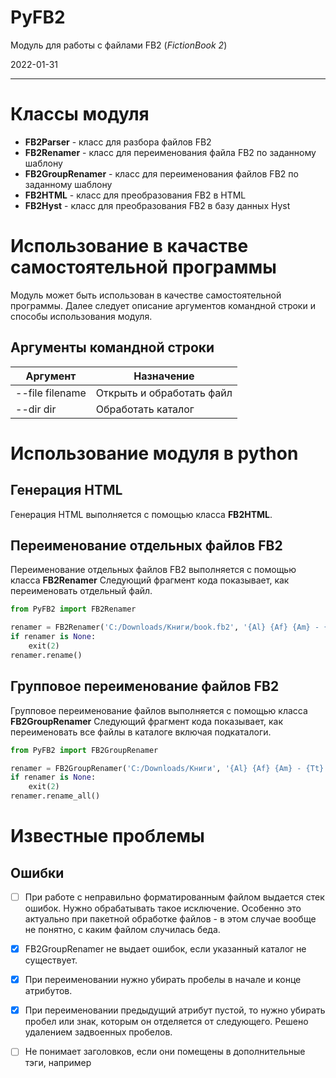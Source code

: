 ﻿PyFB2
=====
Модуль для работы с файлами FB2 (_FictionBook 2_)

2022-01-31

___

# Классы модуля

* __FB2Parser__ - класс для разбора файлов FB2
* __FB2Renamer__ - класс для переименования файла FB2 по заданному шаблону
* __FB2GroupRenamer__ - класс для переименования файлов FB2 по заданному шаблону
* __FB2HTML__ - класс для преобразования FB2 в HTML
* __FB2Hyst__ - класс для преобразования FB2 в базу данных Hyst

# Использование в качастве самостоятельной программы

Модуль может быть использован в качестве самостоятельной программы. Далее следует описание аргументов командной строки и
способы использования модуля.

## Аргументы командной строки

| **Аргумент** | **Назначение** |
|-----------------|---------------------------|
| --file filename | Открыть и обработать файл |
| --dir dir       | Обработать каталог        |

# Использование модуля в python

## Генерация HTML

Генерация HTML выполняется с помощью класса **FB2HTML**.

## Переименование отдельных файлов FB2

Переименование отдельных файлов FB2 выполняется с помощью класса **FB2Renamer**
Следующий фрагмент кода показывает, как переименовать отдельный файл.

```python
from PyFB2 import FB2Renamer

renamer = FB2Renamer('C:/Downloads/Книги/book.fb2', '{Al} {Af} {Am} - {Tt}')
if renamer is None:
    exit(2)
renamer.rename()
```

## Групповое переименование файлов FB2

Групповое переименование файлов выполняется с помощью класса **FB2GroupRenamer**
Следующий фрагмент кода показывает, как переименовать все файлы в каталоге включая подкаталоги.

```python
from PyFB2 import FB2GroupRenamer

renamer = FB2GroupRenamer('C:/Downloads/Книги', '{Al} {Af} {Am} - {Tt}')
if renamer is None:
    exit(2)
renamer.rename_all()
```

# Известные проблемы

## Ошибки

- [ ] При работе с неправильно форматированным файлом выдается стек ошибок. Нужно обрабатывать такое исключение.
  Особенно это актуально при пакетной обработке файлов - в этом случае вообще не понятно, с каким файлом случилась беда.

- [x] FB2GroupRenamer не выдает ошибок, если указанный каталог не существует.
- [x] При переименовании нужно убирать пробелы в начале и конце атрибутов.
- [x] При переименовании предыдущий атрибут пустой, то нужно убирать пробел или знак, которым он отделяется от
  следующего. Решено удалением задвоенных пробелов.
- [ ] Не понимает заголовков, если они помещены в дополнительные тэги, например <title><p><strong>. При чтении заголовков это нужно учитывать. Пример: "Z:\Книги\О\О Сталине\Ушаков Александр. Сталин. По ту сторону добра и зла.fb2"


## Разобраться с пространствами имен

Процедура FB2Parser.cleanup удаляет из тэгов пространство имен.

Например:

> В документе тэг description имеет вид
>> _{http://www.gribuser.ru/xml/fictionbook/2.0}description_

> После FB2Parser.cleanup тэг имеет вид
>> _description_

То же самое нужно сделать с атрибутами. После обработки тэга нужно обработать его атрибуты.

## Разообраться с модулем argparse

1. Как сделать так, чтобы нельзя было указать одновременно и пакетный (--dir) и одиночный (--file) режимы работы.
2. Как в каждом из режимов исключить появление не обрабатываемых в этом режиме ключей.

## Не выдает следующую информацию о файле:

- [ ] /FictionBook/description/title-info/coverpage - не сделал
- [x] /FictionBook/description/document-info
    - [x] /FictionBook/description/document-info/author
    - [x] /FictionBook/description/document-info/program-used
    - [x] /FictionBook/description/document-info/date
    - [x] /FictionBook/description/document-info/src-url
    - [x] /FictionBook/description/document-info/src-ocr
    - [x] /FictionBook/description/document-info/id
    - [x] /FictionBook/description/document-info/version
    - [x] /FictionBook/description/document-info/history
    - [x] /FictionBook/description/document-info/publisher
- [x] /FictionBook/description/publish-info
    - [x] /FictionBook/description/publish-info/book-name
    - [x] /FictionBook/description/publish-info/publisher
    - [x] /FictionBook/description/publish-info/city
    - [x] /FictionBook/description/publish-info/year
    - [x] /FictionBook/description/publish-info/isbn
    - [x] /FictionBook/description/publish-info/sequence

# Задачи

- [x] Оптимизация. Сразу получать _description_, _title-info_, _document-info_, _publish-info_. Для получения каждого
  дочернего узла использовать ранее полученный родительский узел, а не читать его заново. Рассмотреть процедуру __
  cleanup__ - возможно, раз уж мы все равно сканируем документ в ней, надо там и назначать основные переменные (
  title-info b т.д.).
- [x] Оптимизация. Получать элементы с помощью одной функции, передавая в нее _root_el_ и _xpath_. Сейчас для каждого
  элемента проводятся проверки if el is None. Это можно выполнять в одной функции. То же самое для _атрибутов_.
- [x] Переименование всех файлов папке по шаблону (с включением рекурсии по подпапкам)
- [ ] Оптимизация. При записи в БД большого количества файлов падает производительность,
      т.к. происходит поиск авторов по неиндексированному полю. Возможно, нужно создать временный индекс, 
      который после записи БД удалить.
- [ ] Вывод списка всех авторов в папке.
- [ ] Преобразование FB2 в HTML
- [ ] Преобразование FB2 в Hyst
- [ ] Создавать папки с именами авторов и перемещать/копировать туда книги этих авторов

 ## Обработка HTML
 
- [ ] Возможность вставлять в HTML-файлы CSS. Например, с фиксированным именем book.css
  Или указывать CSS-файл в командной строке. 
- [ ] Возможность создавать заголовок и концевик HTML-файла. Функции add_html_header и add_html_footer.
  Выбрать для них правильное место вызова.
- [x] Для тела с _name="notes"_, содержащего сноски, нужно создавать только 
  один файл для каждой секции первого уровня, а не массу файлов для каждой сноски. 
